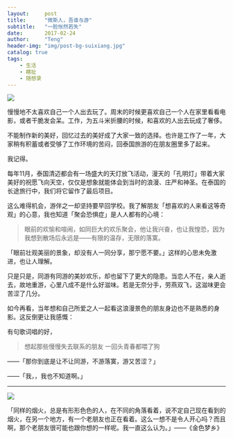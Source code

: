 ```yaml
---
layout:     post
title:      "微斯人，吾谁与游"
subtitle:   "一脸怅然若失"
date:       2017-02-24
author:     "Teng"
header-img: "img/post-bg-suixiang.jpg"
catalog: true
tags:
    - 生活
    - 瞎扯
    - 随想录
---
```


![](http://images.tengblog.com/17-1-20/19714710-file_1484879058609_cb31.gif)


慢慢地不太喜欢自己一个人出去玩了。周末的时候更喜欢自己一个人在家里看看电影，或者干脆发会呆。工作，为五斗米折腰的时候，和喜欢的人出去玩成了奢侈。

不能制作新的美好，回忆过去的美好成了大家一致的选择。也许是工作了一年，大家稍有积蓄或者受够了工作环境的苦闷，回泰国旅游的在朋友圈里多了起来。

我记得。

每年11月，泰国清迈都会有一场盛大的天灯放飞活动，漫天的「孔明灯」带着大家美好的祝愿飞向天空，仅仅是想象就能体会到当时的浪漫、庄严和神圣。在泰国的长途旅行中，我们将它留作了最后项目。

这么难得机会，游伴之一却坚持要早回学校。我了解朋友「想喜欢的人来看这等奇观」的心意，我也知道「聚会恐惧症」是人人都有的心境：

> 眼前的欢愉和喧闹，如同巨大的欢乐聚会，他让我兴奋，也让我惶恐，因为我想到散场后永远是——有限的温存，无限的落寞。

「眼前壮观美丽的景象，却没有人一同分享，那宁愿不要。」这样的心思未免激进，也让人理解。

只是只是，同游有同游的美妙欢乐，却也留下了更大的隐患。当恋人不在，亲人逝去，故地重游，心里八成不是什么好滋味。若是无奈分手，劳燕双飞，这滋味更会苦涩了几分。

如今再看，当年想和自己所爱之人一起看这浪漫景色的朋友身边也不是熟悉的身影。这反倒更让我感慨：

有句歌词唱的好，

> 想起那些慢慢失去联系的朋友
> 一回头青春都喂了狗

——「那你到底是让不让同游，不游落寞，游又苦涩？」

——「我，，我也不知道啊。」


-----

![](http://images.tengblog.com/17-2-5/73947751-file_1486224510059_e89a.gif)

「同样的烟火，总是有形形色色的人，在不同的角落看着，说不定自己现在看到的烟火，在另一个地方，有一个老朋友也正在看着。这么一想不是令人开心吗？而且啊，那个老朋友很可能也跟你想的一样呢。我一直这么认为。」——《金色梦乡》

